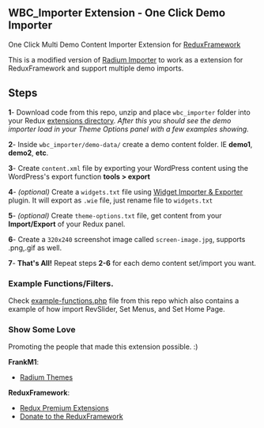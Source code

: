 ## WBC_Importer Extension - One Click Demo Importer ##
One Click Multi Demo Content Importer Extension for [ReduxFramework](https://github.com/ReduxFramework/redux-framework)

This is a modified version of [Radium Importer](https://github.com/FrankM1/radium-one-click-demo-install) to work as a extension for ReduxFramework and support multiple demo imports.

## Steps ##
__1__- Download code from this repo, unzip and place ```wbc_importer``` folder into your Redux [extensions directory](http://reduxframework.com/docs/extensions-loader/ "Redux Documentation"). 
_After this you should see the demo importer load in your Theme Options panel with a few examples showing._

__2__- Inside ```wbc_importer/demo-data/``` create a demo content folder. IE __demo1__, __demo2__, __etc__. 

__3__- Create ```content.xml``` file by exporting your WordPress content using the WordPress's export function __tools > export__

__4__- _(optional)_ Create a ```widgets.txt``` file using [Widget Importer & Exporter](https://wordpress.org/plugins/widget-importer-exporter/) plugin. It will export as ```.wie``` file, just rename file to ```widgets.txt```

__5__- _(optional)_ Create ```theme-options.txt``` file, get content from your __Import/Export__ of your Redux panel.

__6__- Create a ```320x240``` screenshot image called ```screen-image.jpg```, supports .png,.gif as well.

__7__- __That's All!__ Repeat steps __2-6__ for each demo content set/import you want.

### Example Functions/Filters. ###
Check [example-functions.php](https://github.com/Webcreations907/WBC-Importer-extension/blob/master/example-functions.php) file from this repo which also contains a example of how import RevSlider, Set Menus, and Set Home Page.

### Show Some Love ###
Promoting the people that made this extension possible. :)

__FrankM1__: 
- [Radium Themes](http://themes.radiumthemes.com/)

__ReduxFramework__: 
- [Redux Premium Extensions](http://reduxframework.com/extensions/) 
- [Donate to the ReduxFramework](https://www.paypal.com/cgi-bin/webscr?cmd=_s-xclick&hosted_button_id=MMFMHWUPKHKPW "Donate via Paypal")
